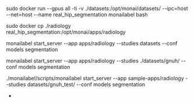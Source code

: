 sudo docker run --gpus all -ti -v ./datasets:/opt/monai/datasets/ --ipc=host --net=host --name real_hip_segmentation monailabel bash

sudo docker cp ./radiology real_hip_segmentation:/opt/monai/apps/radiology

monailabel start_server --app apps/radiology --studies datasets --conf models segmentation

monailabel start_server --app apps/radiology --studies ./datasets/gnuh/ --conf models segmentation

./monailabel/scripts/monailabel start_server --app sample-apps/radiology --studies datasets/gnuh_test/ --conf models segmentation

+
